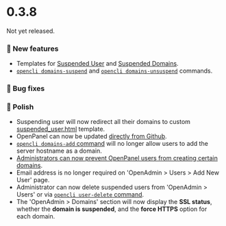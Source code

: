 # 0.3.8

Not yet released.

### 🚀 New features
- Templates for [Suspended User](/docs/admin/services/nginx/#suspended-user-template) and [Suspended Domains](/docs/admin/services/nginx/#suspended-domain-template).
- [`opencli domains-suspend`](https://dev.openpanel.com/cli/domains.html#Suspend-Domain) and [`opencli domains-unsuspend`](https://dev.openpanel.com/cli/domains.html#Unsuspend-Domain) commands.

### 🐛 Bug fixes

### 💅 Polish
- Suspending user will now redirect all their domains to custom [suspended_user.html](https://github.com/stefanpejcic/openpanel-configuration/blob/main/nginx/suspended_user.html) template.
- OpenPanel can now be updated [directly from Github](/docs/admin/intro/#manual-updates).
- [`opencli domains-add` command](https://dev.openpanel.com/cli/domains.html#Add-Domain-to-User) will no longer allow users to add the server hostname as a domain.
- [Administrators can now prevent OpenPanel users from creating certain domains](https://dev.openpanel.com/customize.html#Domain-Restriction).
- Email address is no longer required on 'OpenAdmin > Users > Add New User' page.
- Administrator can now delete suspended users from 'OpenAdmin > Users' or via [`opencli user-delete` command](https://dev.openpanel.com/cli/users.html#Delete-User).
- The 'OpenAdmin > Domains' section will now display the **SSL status**, whether the **domain is suspended**, and the **force HTTPS** option for each domain.
